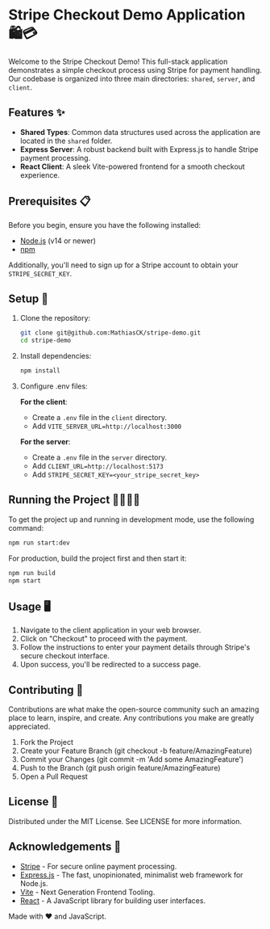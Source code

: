 # Stripe Checkout Demo Application 🛍️💳

Welcome to the Stripe Checkout Demo! This full-stack application demonstrates a simple checkout process using Stripe for payment handling. Our codebase is organized into three main directories: `shared`, `server`, and `client`.

## Features ✨

- **Shared Types**: Common data structures used across the application are located in the `shared` folder.
- **Express Server**: A robust backend built with Express.js to handle Stripe payment processing.
- **React Client**: A sleek Vite-powered frontend for a smooth checkout experience.

## Prerequisites 📋

Before you begin, ensure you have the following installed:

- [Node.js](https://nodejs.org/) (v14 or newer)
- [npm](https://www.npmjs.com/)

Additionally, you'll need to sign up for a Stripe account to obtain your `STRIPE_SECRET_KEY`.

## Setup 🔧

1. Clone the repository:

   ```sh
   git clone git@github.com:MathiasCK/stripe-demo.git
   cd stripe-demo
   ```

2. Install dependencies:

   ```sh
   npm install
   ```

3. Configure .env files:

   **For the client**:

   - Create a `.env` file in the `client` directory.
   - Add `VITE_SERVER_URL=http://localhost:3000`

   **For the server**:

   - Create a `.env` file in the `server` directory.
   - Add `CLIENT_URL=http://localhost:5173`
   - Add `STRIPE_SECRET_KEY=<your_stripe_secret_key>`

## Running the Project 🏃‍♂️🏃‍♀️

To get the project up and running in development mode, use the following command:

```sh
npm run start:dev
```

For production, build the project first and then start it:

```sh
npm run build
npm start
```

## Usage 🖥️

1. Navigate to the client application in your web browser.
2. Click on "Checkout" to proceed with the payment.
3. Follow the instructions to enter your payment details through Stripe's secure checkout interface.
4. Upon success, you'll be redirected to a success page.

## Contributing 🤝

Contributions are what make the open-source community such an amazing place to learn, inspire, and create. Any contributions you make are greatly appreciated.

1. Fork the Project
2. Create your Feature Branch (git checkout -b feature/AmazingFeature)
3. Commit your Changes (git commit -m 'Add some AmazingFeature')
4. Push to the Branch (git push origin feature/AmazingFeature)
5. Open a Pull Request

## License 📄

Distributed under the MIT License. See LICENSE for more information.

## Acknowledgements 🎉

- [Stripe](https://stripe.com) - For secure online payment processing.
- [Express.js](https://expressjs.com/) - The fast, unopinionated, minimalist web framework for Node.js.
- [Vite](https://vitejs.dev/) - Next Generation Frontend Tooling.
- [React](https://reactjs.org/) - A JavaScript library for building user interfaces.

Made with ❤️ and JavaScript.
